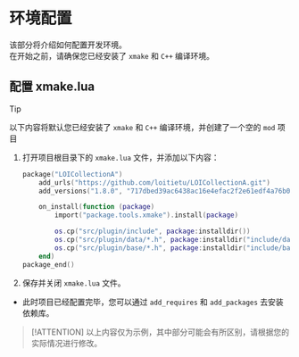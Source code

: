 # 环境配置

该部分将介绍如何配置开发环境。  
在开始之前，请确保您已经安装了 `xmake` 和 `C++` 编译环境。  

## 配置 xmake.lua

> [!TIP]
> 以下内容将默认您已经安装了 `xmake` 和 `C++` 编译环境，并创建了一个空的 `mod` 项目

1. 打开项目根目录下的 `xmake.lua` 文件，并添加以下内容：

    ```lua
    package("LOICollectionA")
        add_urls("https://github.com/loitietu/LOICollectionA.git")
        add_versions("1.8.0", "717dbed39ac6438ac16e4efac2f2e61edf4a76b0")

        on_install(function (package)
            import("package.tools.xmake").install(package)

            os.cp("src/plugin/include", package:installdir())
            os.cp("src/plugin/data/*.h", package:installdir("include/data"))
            os.cp("src/plugin/base/*.h", package:installdir("include/base"))
        end)
    package_end()
    ```

2. 保存并关闭 `xmake.lua` 文件。

- 此时项目已经配置完毕，您可以通过 `add_requires` 和 `add_packages` 去安装依赖库。

> [!ATTENTION]
> 以上内容仅为示例，其中部分可能会有所区别，请根据您的实际情况进行修改。
